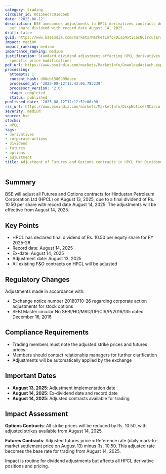 ```yaml
---
category: trading
circular_id: 0d156ec7c01e35eb
date: '2025-08-12'
description: BSE announces adjustments to HPCL derivatives contracts due to Rs. 10.50
  per share dividend with record date August 14, 2025.
draft: false
guid: https://www.bseindia.com/markets/MarketInfo/DispNoticesNCirculars.aspx?Noticeid={38C2E69F-F3B2-4B75-935F-FFBABB4E33AF}&noticeno=20250812-27&dt=08/12/2025&icount=27&totcount=32&flag=0
impact: medium
impact_ranking: medium
importance_ranking: medium
justification: Standard dividend adjustment affecting HPCL derivatives trading with
  specific price modifications
pdf_url: https://www.bseindia.com/markets/MarketInfo/DownloadAttach.aspx?id=20250812-27&attachedId=
processing:
  attempts: 1
  content_hash: d06cb1586999deee
  processed_at: '2025-08-12T12:43:06.783239'
  processor_version: '2.0'
  stage: completed
  status: published
published_date: '2025-08-12T12:12:52+00:00'
rss_url: https://www.bseindia.com/markets/MarketInfo/DispNoticesNCirculars.aspx?Noticeid={38C2E69F-F3B2-4B75-935F-FFBABB4E33AF}&noticeno=20250812-27&dt=08/12/2025&icount=27&totcount=32&flag=0
severity: medium
source: bse
stocks:
- HPCL
tags:
- derivatives
- corporate-actions
- dividend
- futures
- options
- adjustment
title: Adjustment of Futures and Options contracts in HPCL for Dividend Payment
---
```


## Summary

BSE will adjust all Futures and Options contracts for Hindustan Petroleum Corporation Ltd (HPCL) on August 13, 2025, due to a final dividend of Rs. 10.50 per share with record date August 14, 2025. The adjustments will be effective from August 14, 2025.

## Key Points

- HPCL has declared final dividend of Rs. 10.50 per equity share for FY 2025-26
- Record date: August 14, 2025
- Ex-date: August 14, 2025
- Adjustment date: August 13, 2025
- All existing F&O contracts on HPCL will be adjusted

## Regulatory Changes

Adjustments made in accordance with:
- Exchange notice number 20180710-26 regarding corporate action adjustments for stock options
- SEBI Master circular No SEBI/HO/MRD/DP/CIR/P/2016/135 dated December 16, 2016

## Compliance Requirements

- Trading members must note the adjusted strike prices and futures prices
- Members should contact relationship managers for further clarification
- Adjustments will be automatically applied by the exchange

## Important Dates

- **August 13, 2025**: Adjustment implementation date
- **August 14, 2025**: Ex-dividend date and record date
- **August 14, 2025**: Adjusted contracts available for trading

## Impact Assessment

**Options Contracts**: All strike prices will be reduced by Rs. 10.50, with adjusted strikes available from August 14, 2025.

**Futures Contracts**: Adjusted futures price = Reference rate (daily mark-to-market settlement price on August 13) minus Rs. 10.50. This adjusted rate becomes the base rate for trading from August 14, 2025.

Impact is routine for dividend adjustments but affects all HPCL derivative positions and pricing.